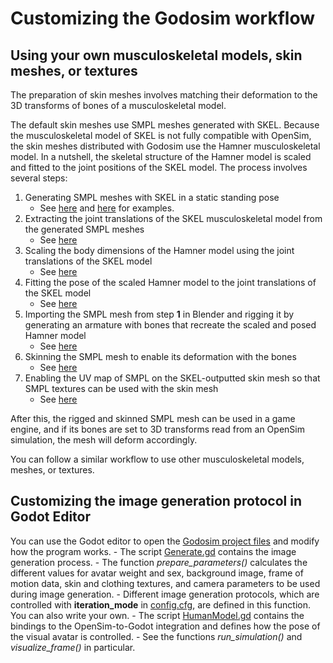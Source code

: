 # Customizing the Godosim workflow

## Using your own musculoskeletal models, skin meshes, or textures

The preparation of skin meshes involves matching their deformation to the 3D transforms of bones of a musculoskeletal model.

The default skin meshes use SMPL meshes generated with SKEL. Because the musculoskeletal model of SKEL is not fully compatible with OpenSim, the skin meshes distributed with Godosim use the Hamner musculoskeletal model. In a nutshell, the skeletal structure of the Hamner model is scaled and fitted to the joint positions of the SKEL model. The process involves several steps:
1. Generating SMPL meshes with SKEL in a static standing pose
	- See [here](/misc/scripts/generate_meshes.py) and [here](/docs/misc/other/bsm_body_pose.txt) for examples.
2. Extracting the joint translations of the SKEL musculoskeletal model from the generated SMPL meshes
	- See [here](/misc/scripts/generate_meshes.py)
3. Scaling the body dimensions of the Hamner model using the joint translations of the SKEL model
	- See [here](/misc/scripts/fit_osim_to_skel.m)
4. Fitting the pose of the scaled Hamner model to the joint translations of the SKEL model
	- See [here](/misc/scripts/fit_osim_to_skel.m)
5. Importing the SMPL mesh from step **1** in Blender and rigging it by generating an armature with bones that recreate the scaled and posed Hamner model
	- See [here](/misc/scripts/Blender_skin_and_rig.py)
6. Skinning the SMPL mesh to enable its deformation with the bones
	- See [here](/misc/scripts/Blender_skin_and_rig.py)
7. Enabling the UV map of SMPL on the SKEL-outputted skin mesh so that SMPL textures can be used with the skin mesh
	- See [here](/misc/scripts/Blender_skin_and_rig.py)

After this, the rigged and skinned SMPL mesh can be used in a game engine, and if its bones are set to 3D transforms read from an OpenSim simulation, the mesh will deform accordingly.

You can follow a similar workflow to use other musculoskeletal models, meshes, or textures.

## Customizing the image generation protocol in Godot Editor

You can use the Godot editor to open the [Godosim project files](https://github.com/jerela/godosim-project-files) and modify how the program works.
	- The script [Generate.gd](https://github.com/jerela/godosim-project-files/blob/master/Scripts/Generate.gd) contains the image generation process.
		- The function *prepare_parameters()* calculates the different values for avatar weight and sex, background image, frame of motion data, skin and clothing textures, and camera parameters to be used during image generation.
			- Different image generation protocols, which are controlled with **iteration_mode** in [config.cfg](/misc/other/config.cfg), are defined in this function. You can also write your own.
	- The script [HumanModel.gd](https://github.com/jerela/godosim-project-files/blob/master/Scripts/HumanModel.gd) contains the bindings to the OpenSim-to-Godot integration and defines how the pose of the visual avatar is controlled.
		- See the functions *run_simulation()* and *visualize_frame()* in particular.